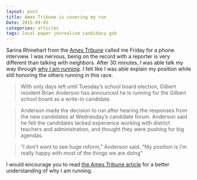 ```yaml
---
layout: post
title: Ames Tribune is covering my run
Date: 2015-09-05
categories: articles
tags: local paper journalism candidacy gsb
---
```


Sarina Rhinehart from the [Ames Tribune](http://amestrib.com) called me Friday for a phone interview. I was nervous, being on the record with a reporter is very different than talking with neighbors. After 30 minutes, I was able talk my way through [why I am running](/projects/gilbert-school-board/). I felt like I was able explain my position while still honoring the others running in this race.

> With only days left until Tuesday’s school board election, Gilbert resident Brian Anderson has announced he is running for the Gilbert school board as a write-in candidate.

> Anderson made the decision to run after hearing the responses from the new candidates at Wednesday’s candidate forum. Anderson said he felt the candidates lacked experience working with district teachers and administration, and thought they were pushing for big agendas.

>"I don’t want to see huge reform," Anderson said. "My position is I’m really happy with most of the things we are doing"

I would encourage you to read [the Ames Tribune article](http://amestrib.com/news/write-candidate-seeks-seat-gilbert-school-board) for a better understanding of why I am running.
